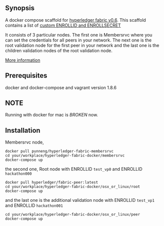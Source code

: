 ## Synopsis

A docker compose scaffold for [hyperledger fabric v0.6](https://github.com/hyperledger/fabric). This scaffold contains a list of [custom ENROLLID and ENROLLSECRET](https://github.com/punneng/fabric/blob/7edcc81910b30eef2bf9b20752e8782780e400fd/membersrvc/membersrvc.yaml)

It consists of 3 particular nodes. The first one is Membersrvc where you can set the credentials for all peers in your network.
The next one is the root validation node for the first peer in your network and the last one is the children validation nodes of the root validation node.

[More information](https://hyperledger-fabric.readthedocs.io/en/latest/)

## Prerequisites

docker and docker-compose and vagrant version 1.8.6

## NOTE

Running with docker for mac is _BROKEN_ now.

## Installation

Membersrvc node,
```
docker pull punneng/hyperledger-fabric-membersrvc
cd your/workplace/hyperledger-fabric-docker/membersrvc
docker-compose up
```

the second one, Root node with ENROLLID `test_vp0` and ENROLLID `hackathon000`
```
docker pull hyperledger/fabric-peer:latest
cd your/workplace/hyperledger-fabric-docker/osx_or_linux/root
docker-compose up
```

and the last one is the additional validation node with ENROLLID `test_vp1` and ENROLLID `hackathon001`
```
cd your/workplace/hyperledger-fabric-docker/osx_or_linux/peer
docker-compose up
```
